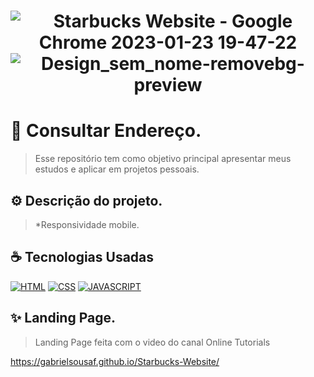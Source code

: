 <h1 align="center" width:100%>

![Starbucks Website - Google Chrome 2023-01-23 19-47-22](https://user-images.githubusercontent.com/121953504/214173545-e2dcac4f-9984-4269-8fa6-75d3b0a72410.gif)
![Design_sem_nome-removebg-preview](https://user-images.githubusercontent.com/121953504/214172875-8b55ffa6-9512-4766-919d-33bb6aa853e1.png)

  
  # 📱 Consultar Endereço.
> Esse repositório tem como objetivo principal apresentar meus estudos e aplicar em projetos pessoais. 


## ⚙ Descrição do projeto.
> *Responsividade mobile.


## ☕ Tecnologias Usadas

[![HTML](https://img.shields.io/badge/html%20-%23323330.svg?&style=for-the-badge&logo=html&logoColor=black&color=FF8000)](#)
[![CSS](https://img.shields.io/badge/css%20-%23323330.svg?&style=for-the-badge&logo=css&logoColor=black&color=2E64FE)](#)
[![JAVASCRIPT](https://img.shields.io/badge/javascript%20-%23323330.svg?&style=for-the-badge&logo=css&logoColor=black&color=FFFF00)](#)

## ✨ Landing Page.
> Landing Page feita com o video do canal Online Tutorials

https://gabrielsousaf.github.io/Starbucks-Website/
